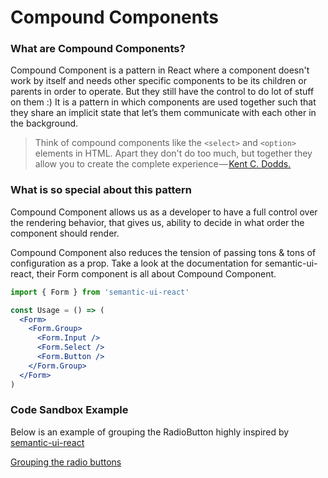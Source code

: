 # Compound Components

### What are Compound Components?

Compound Component is a pattern in React where a component doesn't work by itself and needs other specific components to be its children or parents in order to operate. But they still have the control to do lot of stuff on them :)
It is a pattern in which components are used together such that they share an implicit state that let’s them communicate with each other in the background.

> Think of compound components like the ```<select>``` and ```<option>``` elements in HTML. Apart they don't do too much, but together they allow you to create the complete experience — [Kent C. Dodds.](https://twitter.com/kentcdodds)

### What is so special about this pattern

Compound Component allows us as a developer to have a full control over the rendering behavior, that gives us, ability to decide in what order the component should render. 

Compound Component also reduces the tension of passing tons & tons of configuration as a prop.
Take a look at the documentation for semantic-ui-react, their Form component is all about Compound Component.

```jsx
import { Form } from 'semantic-ui-react'

const Usage = () => (
  <Form>
    <Form.Group>
      <Form.Input />
      <Form.Select />
      <Form.Button />
    </Form.Group>
  </Form>
)

```


### Code Sandbox Example

Below is an example of grouping the RadioButton highly inspired by [semantic-ui-react](https://react.semantic-ui.com/collections/form/)

[Grouping the radio buttons](https://codesandbox.io/s/z32mw29474)
